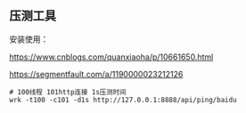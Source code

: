 ## 压测工具

安装使用：

https://www.cnblogs.com/quanxiaoha/p/10661650.html

https://segmentfault.com/a/1190000023212126

```shell
# 100线程 101http连接 1s压测时间
wrk -t100 -c101 -d1s http://127.0.0.1:8888/api/ping/baidu
```